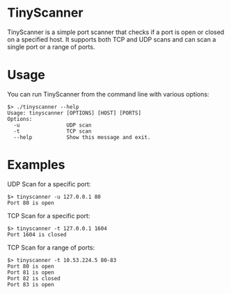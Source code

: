# TinyScanner

TinyScanner is a simple port scanner that checks if a port is open or closed on a specified host. It supports both TCP and UDP scans and can scan a single port or a range of ports.

# Usage
You can run TinyScanner from the command line with various options:

```
$> ./tinyscanner --help
Usage: tinyscanner [OPTIONS] [HOST] [PORTS]
Options:
  -u               UDP scan
  -t               TCP scan
  --help           Show this message and exit.

```

# Examples

UDP Scan for a specific port:
```  
$> tinyscanner -u 127.0.0.1 80
Port 80 is open
```

TCP Scan for a specific port:
```
$> tinyscanner -t 127.0.0.1 1604
Port 1604 is closed
```

TCP Scan for a range of ports:

```
$> tinyscanner -t 10.53.224.5 80-83
Port 80 is open
Port 81 is open
Port 82 is closed
Port 83 is open
```
